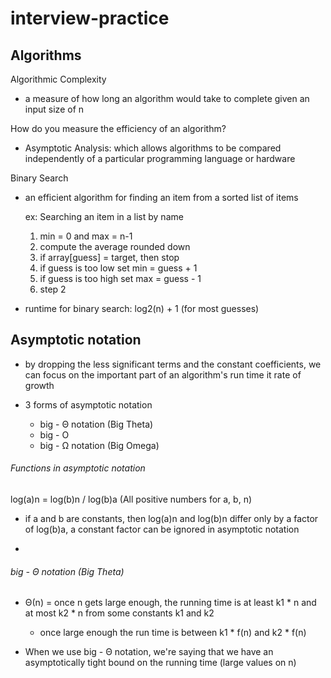 # interview-practice
 
## Algorithms

Algorithmic Complexity
- a measure of how long an algorithm would take to complete given an input size of n

How do you measure the efficiency of an algorithm?
- Asymptotic Analysis: which allows algorithms to be compared independently 
of a particular programming language or hardware

Binary Search
- an efficient algorithm for finding an item from a sorted list of items

    ex: Searching an item in a list by name
    1. min = 0 and max = n-1
    2. compute the average rounded down
    3. if array[guess] = target, then stop
    4. if guess is too low set min = guess + 1
    5. if guess is too high set max = guess - 1
    6. step 2

- runtime for binary search: log2(n) + 1 (for most guesses)

## Asymptotic notation
- by dropping the less significant terms and the constant coefficients, we can focus on the important part of an algorithm's run time it rate of growth

- 3 forms of asymptotic notation
    - big - Θ notation (Big Theta)
    - big - O
    - big - Ω notation (Big Omega)

###### Functions in asymptotic notation

log(a)n = log(b)n / log(b)a  (All positive numbers for a, b, n)

- if a and b are constants, then log(a)n and log(b)n differ only by a factor of log(b)a, a constant factor can be ignored in asymptotic notation

- 

###### big - Θ notation (Big Theta)
- Θ(n) = once n gets large enough, the running time is at least k1 * n and at most k2 * n  from some constants k1 and k2
    - once large enough the run time is between k1 * f(n) and k2 * f(n)

- When we use big - Θ notation,  we're saying that we have an asymptotically tight bound on the running time (large values on n)
